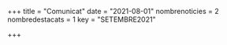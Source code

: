 +++
title             = "Comunicat"
date	 	  	  = "2021-08-01"
nombrenoticies    = 2
nombredestacats   = 1
key 		  	  = "SETEMBRE2021"

+++
